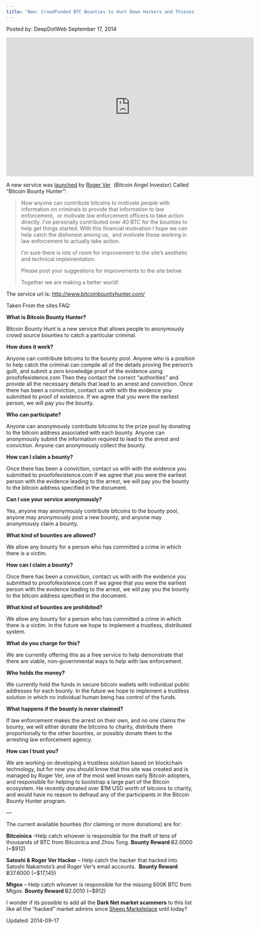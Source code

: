 ```yaml
---
title: "New: CrowdFunded BTC Bounties to Hunt Down Hackers and Thieves"
---
```


Posted by: DeepDotWeb
<span>September 17, 2014</span>

<iframe width="660" height="371" src="http://www.youtube.com/embed/nWFemmRkRzw?feature=oembed" frameborder="0" allowfullscreen></iframe> 


<p class="accordion-header active-header">A new service was <a href="https://bitcointalk.org/index.php?topic=784520.0">launched</a> by <a href="http://rogerver.com/">Roger Ver</a>  (<span class="st"><span dir="ltr">Bitcoin Angel Investor</span></span>) Called &#8220;Bitcoin Bounty Hunter&#8221;:</p>
<blockquote>
<p class="accordion-header active-header">Now anyone can contribute bitcoins to motivate people with information on criminals to provide that information to law enforcement,  or motivate law enforcement officers to take action directly. I&#8217;ve personally contributed over 40 BTC for the bounties to help get things started. With this financial motivation I hope we can help catch the dishonest among us,  and motivate those working in law enforcement to actually take action.</p>
<p>I&#8217;m sure there is lots of room for improvement to the site&#8217;s aesthetic and technical implementation.</p>
<p>Please post your suggestions for improvements to the site below.</p>
<p>Together we are making a better world!</p></blockquote>
<p class="accordion-header active-header">The service url is: <a href="http://www.bitcoinbountyhunter.com/" target="_blank">http://www.bitcoinbountyhunter.com/</a></p>
<p class="accordion-header active-header">Taken From the sites FAQ:</p>
<p class="accordion-header active-header"><strong>What is Bitcoin Bounty Hunter?</strong></p>
<div class="accordion-content open-content">
<p>Bitcoin Bounty Hunt is a new service that allows people to anonymously crowd source bounties to catch a particular criminal.</p>
<p class="accordion-header active-header"><strong>How does it work?</strong></p>
<div class="accordion-content open-content">
<p>Anyone can contribute bitcoins to the bounty pool. Anyone who is a position to help catch the criminal can compile all of the details proving the person’s guilt, and submit a zero knowledge proof of the evidence using proofofexistence.com Then they contact the correct “authorities” and provide all the necessary details that lead to an arrest and conviction. Once there has been a conviction, contact us with with the evidence you submitted to proof of existence. If we agree that you were the earliest person, we will pay you the bounty.</p>
<p class="accordion-header active-header"><strong>Who can participate?</strong></p>
<div class="accordion-content open-content">
<p>Anyone can anonymously contribute bitcoins to the prize pool by donating to the bitcoin address associated with each bounty. Anyone can anonymously submit the information required to lead to the arrest and conviction. Anyone can anonymously collect the bounty.</p>
<p class="accordion-header active-header"><strong>How can I claim a bounty?</strong></p>
<div class="accordion-content open-content">
<p>Once there has been a conviction, contact us with with the evidence you submitted to proofofexistence.com If we agree that you were the earliest person with the evidence leading to the arrest, we will pay you the bounty to the bitcoin address specified in the document.</p>
<p class="accordion-header active-header"><strong>Can I use your service anonymously?</strong></p>
<div class="accordion-content open-content">
<p>Yes, anyone may anonymously contribute bitcoins to the bounty pool, anyone may anonymously post a new bounty, and anyone may anonymously claim a bounty.</p>
<p class="accordion-header active-header"><strong>What kind of bounties are allowed?</strong></p>
<div class="accordion-content open-content">
<p>We allow any bounty for a person who has committed a crime in which there is a victim.</p>
<p class="accordion-header active-header"><strong>How can I claim a bounty?</strong></p>
<div class="accordion-content open-content">
<p>Once there has been a conviction, contact us with with the evidence you submitted to proofofexistence.com If we agree that you were the earliest person with the evidence leading to the arrest, we will pay you the bounty to the bitcoin address specified in the document.</p>
<p class="accordion-header active-header"><strong>What kind of bounties are prohibited?</strong></p>
<div class="accordion-content open-content">
<p>We allow any bounty for a person who has committed a crime in which there is a victim. In the future we hope to implement a trustless, distributed system.</p>
<p class="accordion-header active-header"><strong>What do you charge for this?</strong></p>
<div class="accordion-content open-content">
<p>We are currently offering this as a free service to help demonstrate that there are viable, non-governmental ways to help with law enforcement.</p>
<p class="accordion-header active-header"><strong>Who holds the money?</strong></p>
<div class="accordion-content open-content">
<p>We currently hold the funds in secure bitcoin wallets with individual public addresses for each bounty. In the future we hope to implement a trustless solution in which no individual human being has control of the funds.</p>
<p class="accordion-header active-header"><strong>What happens if the bounty is never claimed?</strong></p>
<div class="accordion-content open-content">
<p>If law enforcement makes the arrest on their own, and no one claims the bounty, we will either donate the bitcoins to charity, distribute them proportionally to the other bounties, or possibly donate them to the arresting law enforcement agency.</p>
<p class="accordion-header active-header"><strong>How can I trust you?</strong></p>
<div class="accordion-content open-content">
<p>We are working on developing a trustless solution based on blockchain technology, but for now you should know that this site was created and is managed by Roger Ver, one of the most well known early Bitcoin adopters, and responsible for helping to bootstrap a large part of the Bitcoin ecosystem. He recently donated over $1M USD worth of bitcoins to charity, and would have no reason to defraud any of the participants in the Bitcoin Bounty Hunter program.</p>
<p>&#8212;</p>
<p>The current available bounties (for claiming or more donations) are for:</p>
<p><strong>Bitcoinica</strong> -Help catch whoever is responsible for the theft of tens of thousands of BTC from Bitcoinica and Zhou Tong. <b>Bounty Reward</b> Ƀ2.0000 (~$912)</p>
<p><strong>Satoshi &amp; Roger Ver Hacker</strong> &#8211; Help catch the hacker that hacked into Satoshi Nakamoto’s and Roger Ver&#8217;s email accounts.  <b>Bounty Reward </b>Ƀ37.6000 (~$17,145)</p>
<p><strong>Mtgox</strong> &#8211; Help catch whoever is responsible for the missing 600K BTC from Mtgox. <b>Bounty Reward </b>Ƀ2.0010 (~$912)</p>
<p>I wonder if its possible to add all the <strong>Dark Net market scammers</strong> to this list like all the &#8220;hacked&#8221; market admins since <a href="/2013/11/30/sheep-marketplace-scammed-over-40000000-in-the-biggets-darknet-scam-ever/">Sheep Marketplace</a> until today?</p>
</div>
</div>
</div>
</div>
</div>
</div>
</div>
</div>
</div>
</div>
</div>
</div>


Updated: 2014-09-17
    
